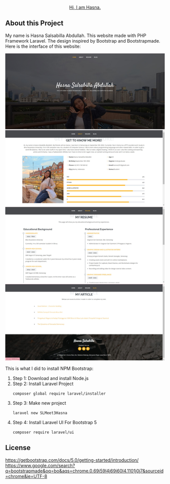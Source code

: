 <p align="center"><a href="https://github.com/HasnaChan/SLMeet3WebProgHasna" target="_blank">Hi, I am Hasna.</a></p>

## About this Project
My name is Hasna Salsabilla Abdullah. This website made with PHP Framework Laravel. The design inspired by Bootstrap and Bootstrapmade. Here is the interface of this website:


![1. Home Page](https://github.com/HasnaChan/SLMeet3WebProgHasna/blob/main/web%20documentation/home.jpg)
![2. About Me Page](https://github.com/HasnaChan/SLMeet3WebProgHasna/blob/main/web%20documentation/about.jpg)
![3. Resume Page](https://github.com/HasnaChan/SLMeet3WebProgHasna/blob/main/web%20documentation/resume.jpg)
![4. Blog Page](https://github.com/HasnaChan/SLMeet3WebProgHasna/blob/main/web%20documentation/blog.jpg)

This is what I did to install NPM Bootstrap:

1. Step 1: Download and install Node.js 
2. Step 2: Install Laravel Project
   ```
   composer global require laravel/installer
   ```
3. Step 3: Make new project
   ```
   laravel new SLMeet3Hasna
   ```
4. Step 4: Install Laravel UI For Bootstrap 5
   ```
   composer require laravel/ui
   ```

## License
https://getbootstrap.com/docs/5.0/getting-started/introduction/
https://www.google.com/search?q=bootstrapmade&oq=bo&aqs=chrome.0.69i59l4j69i60l4.1101j0j7&sourceid=chrome&ie=UTF-8
